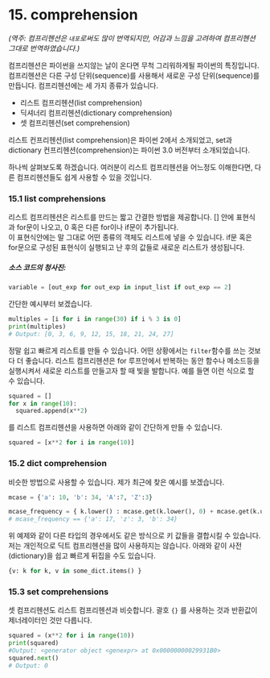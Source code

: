 # 15. comprehension

*\(역주: 컴프리헨션은 `내포`로써도 많이 번역되지만, 어감과 느낌을 고려하여 컴프리헨션 그대로 번역하였습니다.\)*

컴프리헨션은 파이썬을 쓰지않는 날이 온다면 무척 그리워하게될 파이썬의 특징입니다. 컴프리헨션은 다른 구성 단위\(sequence\)를 사용해서 새로운 구성 단위\(sequence\)를 만듭니다. 컴프리헨션에는 세 가지 종류가 있습니다.

* 리스트 컴프리헨션\(list comprehension\)
* 딕셔너리 컴프리헨션\(dictionary comprehension\)
* 셋 컴프리헨션\(set comprehension\)

리스트 컨프리헨션\(list comprehension\)은 파이썬 2에서 소개되었고, set과 dictionary 컨프리헨션\(comprehension\)는 파이썬 3.0 버전부터 소개되었습니다.

하나씩 살펴보도록 하겠습니다. 여러분이 리스트 컴프리헨션을 어느정도 이해한다면, 다른 컴프리헨션들도 쉽게 사용할 수 있을 것입니다.

### 15.1 list comprehensions

리스트 컴프리헨션은 리스트를 만드는 짧고 간결한 방법을 제공합니다. \[\] 안에 표현식과 for문이 나오고, 0 혹은 다른 for이나 if문이 추가됩니다.  
이 표현식안에는 말 그대로 어떤 종류의 객체도 리스트에 넣을 수 있습니다. if문 혹은 for문으로 구성된 표현식이 실행되고 난 후의 값들로 새로운 리스트가 생성됩니다.

##### 소스 코드의 청사진:

```python
variable = [out_exp for out_exp in input_list if out_exp == 2]
```

간단한 예시부터 보겠습니다.

```python
multiples = [i for i in range(30) if i % 3 is 0]
print(multiples)
# Output: [0, 3, 6, 9, 12, 15, 18, 21, 24, 27]
```

정말 쉽고 빠르게 리스트를 만들 수 있습니다. 어떤 상황에서는 `filter`함수를 쓰는 것보다 더 좋습니다. 리스트 컴프리헨션은 for 루프안에서 반복하는 동안 함수나 메소드등을 실행시켜서 새로운 리스트를 만들고자 할 때 빛을 발합니다. 예를 들면 이런 식으로 할 수 있습니다.

```python
squared = []
for x in range(10):
  squared.append(x**2)
```

를 리스트 컴프리헨션을 사용하면 아래와 같이 간단하게 만들 수 있습니다.

```python
squared = [x**2 for i in range(10)]
```

### 15.2 dict comprehension

비슷한 방법으로 사용할 수 있습니다. 제가 최근에 찾은 예시를 보겠습니다.

```python
mcase = {'a': 10, 'b': 34, 'A':7, 'Z':3}

mcase_frequency = { k.lower() : mcase.get(k.lower(), 0) + mcase.get(k.upper(), 0) for k in mcase.keys() }
# mcase_frequency == {'a': 17, 'z': 3, 'b': 34}
```

위 예제와 같이 다른 타입의 경우에서도 같은 방식으로 키 값들을 결합시킬 수 있습니다. 저는 개인적으로 딕트 컴프리헨션을 많이 사용하지는 않습니다. 아래와 같이 사전\(dictionary\)을 쉽고 빠르게 뒤집을 수도 있습니다.

```python
{v: k for k, v in some_dict.items() }
```

### 15.3 set comprehensions

셋 컴프리헨션도 리스트 컴프리헨션과 비슷합니다. 괄호 `{}` 를 사용하는 것과 반환값이 제너레이터인 것만 다릅니다.

```python
squared = (x**2 for i in range(10))
print(squared)
#Output: <generator object <genexpr> at 0x00000000029931B0>
squared.next()
# Output: 0
```



